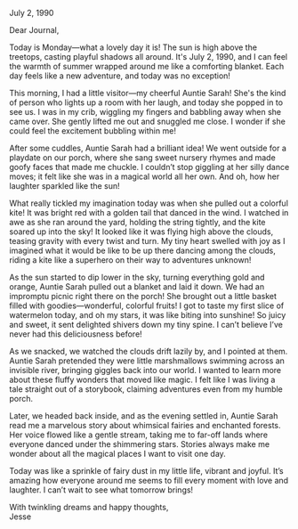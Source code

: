 
July 2, 1990

Dear Journal,

Today is Monday—what a lovely day it is! The sun is high above the treetops, casting playful shadows all around. It's July 2, 1990, and I can feel the warmth of summer wrapped around me like a comforting blanket. Each day feels like a new adventure, and today was no exception!

This morning, I had a little visitor—my cheerful Auntie Sarah! She's the kind of person who lights up a room with her laugh, and today she popped in to see us. I was in my crib, wiggling my fingers and babbling away when she came over. She gently lifted me out and snuggled me close. I wonder if she could feel the excitement bubbling within me! 

After some cuddles, Auntie Sarah had a brilliant idea! We went outside for a playdate on our porch, where she sang sweet nursery rhymes and made goofy faces that made me chuckle. I couldn’t stop giggling at her silly dance moves; it felt like she was in a magical world all her own. And oh, how her laughter sparkled like the sun!

What really tickled my imagination today was when she pulled out a colorful kite! It was bright red with a golden tail that danced in the wind. I watched in awe as she ran around the yard, holding the string tightly, and the kite soared up into the sky! It looked like it was flying high above the clouds, teasing gravity with every twist and turn. My tiny heart swelled with joy as I imagined what it would be like to be up there dancing among the clouds, riding a kite like a superhero on their way to adventures unknown!

As the sun started to dip lower in the sky, turning everything gold and orange, Auntie Sarah pulled out a blanket and laid it down. We had an impromptu picnic right there on the porch! She brought out a little basket filled with goodies—wonderful, colorful fruits! I got to taste my first slice of watermelon today, and oh my stars, it was like biting into sunshine! So juicy and sweet, it sent delighted shivers down my tiny spine. I can’t believe I’ve never had this deliciousness before!

As we snacked, we watched the clouds drift lazily by, and I pointed at them. Auntie Sarah pretended they were little marshmallows swimming across an invisible river, bringing giggles back into our world. I wanted to learn more about these fluffy wonders that moved like magic. I felt like I was living a tale straight out of a storybook, claiming adventures even from my humble porch.

Later, we headed back inside, and as the evening settled in, Auntie Sarah read me a marvelous story about whimsical fairies and enchanted forests. Her voice flowed like a gentle stream, taking me to far-off lands where everyone danced under the shimmering stars. Stories always make me wonder about all the magical places I want to visit one day.

Today was like a sprinkle of fairy dust in my little life, vibrant and joyful. It’s amazing how everyone around me seems to fill every moment with love and laughter. I can’t wait to see what tomorrow brings!

With twinkling dreams and happy thoughts,  
Jesse

